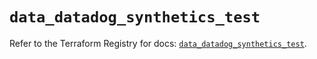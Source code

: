 # `data_datadog_synthetics_test`

Refer to the Terraform Registry for docs: [`data_datadog_synthetics_test`](https://registry.terraform.io/providers/datadog/datadog/3.46.0/docs/data-sources/synthetics_test).
